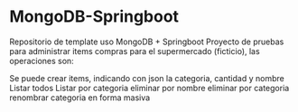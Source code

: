 # MongoDB-Springboot
Repositorio de template uso MongoDB + Springboot
Proyecto de pruebas para administrar items compras para el supermercado (ficticio), las operaciones son:


  Se puede crear items, indicando con json la categoria, cantidad y nombre
  Listar todos
  Listar por categoria
  eliminar por nombre
  eliminar por categoria
  renombrar categoria en forma masiva
